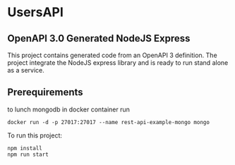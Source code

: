 # UsersAPI

## OpenAPI 3.0 Generated NodeJS Express

This project contains generated code from an OpenAPI 3 definition.
The project integrate the NodeJS express library and is ready to run stand alone as a service.

## Prerequirements
to lunch mongodb in docker container run

```docker run -d -p 27017:27017 --name rest-api-example-mongo mongo```

To run this project:
```
npm install
npm run start
```